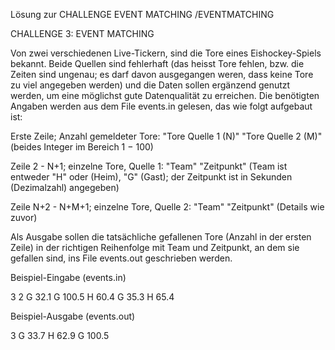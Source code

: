 Lösung zur CHALLENGE EVENT MATCHING /EVENTMATCHING

CHALLENGE 3: EVENT MATCHING

Von zwei verschiedenen Live-Tickern, sind die Tore eines Eishockey-Spiels bekannt. Beide Quellen sind fehlerhaft (das heisst Tore fehlen, bzw. die Zeiten sind ungenau; es darf davon ausgegangen weren, dass keine Tore zu viel angegeben werden) und die Daten sollen ergänzend genutzt werden, um eine möglichst gute Datenqualität zu erreichen.
Die benötigten Angaben werden aus dem File events.in gelesen, das wie folgt aufgebaut ist:

Erste Zeile; Anzahl gemeldeter Tore: "Tore Quelle 1 (N)" "Tore Quelle 2 (M)" (beides Integer im Bereich 1 − 100)

Zeile 2 - N+1; einzelne Tore, Quelle 1: "Team" "Zeitpunkt" (Team ist entweder "H" oder (Heim), "G" (Gast); der Zeitpunkt ist in Sekunden (Dezimalzahl) angegeben)

Zeile N+2 - N+M+1; einzelne Tore, Quelle 2: "Team" "Zeitpunkt" (Details wie zuvor)

Als Ausgabe sollen die tatsächliche gefallenen Tore (Anzahl in der ersten Zeile) in der richtigen Reihenfolge mit Team und Zeitpunkt, an dem sie gefallen sind, ins File events.out geschrieben werden.

Beispiel-Eingabe (events.in)

3 2
G 32.1
G 100.5
H 60.4
G 35.3
H 65.4

Beispiel-Ausgabe (events.out)

3
G 33.7
H 62.9
G 100.5
